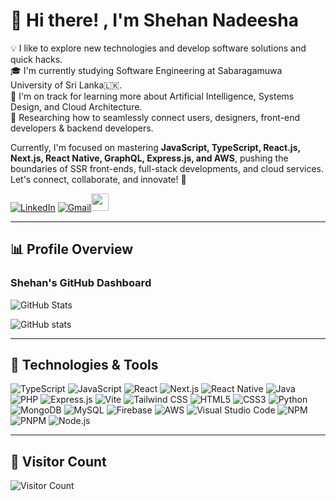 # 👋 Hi there! **,** I'm **Shehan Nadeesha**  


  
💡 I like to explore new technologies and develop software solutions and quick hacks.  
🎓 I'm currently studying Software Engineering at Sabaragamuwa University of Sri Lanka🇱🇰.  
🌱 I'm on track for learning more about Artificial Intelligence, Systems Design, and Cloud Architecture.  
💫 Researching how to seamlessly connect users, designers, front-end developers & backend developers.  

Currently, I'm focused on mastering **JavaScript, TypeScript, React.js, Next.js, React Native, GraphQL, Express.js, and AWS**, pushing the boundaries of SSR front-ends, full-stack developments, and cloud services. Let's connect, collaborate, and innovate! 🚀


  
[![LinkedIn](https://img.shields.io/badge/LinkedIn-blue?style=for-the-badge&logo=linkedin&logoColor=white)](https://www.linkedin.com/in/mdshehannadeesha/) 
[![Gmail](https://img.shields.io/badge/Gmail-red?style=for-the-badge&logo=gmail&logoColor=white)](mailto:shehannadeesha2580@gmail.com)<a href="mailto:shehannadeesha2580@gmail.com"><img src="https://img.shields.io/badge/shehannadeesha2580%40gmail.com-blue?text-transform:lowercase&style=flat-square" height="28" cursor="none"></a>  









---


## 📊 Profile Overview

### Shehan's GitHub Dashboard

![GitHub Stats](https://github-profile-summary-cards.vercel.app/api/cards/profile-details?username=ShehaanN&theme=github_dark)  
  
![GitHub stats](https://github-readme-stats.vercel.app/api?username=ShehaanN&show_icons=true&hide_border=true&theme=github_dark)  


---

<!-- This is a comment 

## 🏆 GitHub Profile Trophy

![Trophy](https://github-profile-trophy.vercel.app/?username=ShehaanN&theme=onedark&column=7)  


---
-->

## 🚀 Technologies & Tools


![TypeScript](https://img.shields.io/badge/TypeScript-007ACC?style=for-the-badge&logo=typescript&logoColor=white)
![JavaScript](https://img.shields.io/badge/JavaScript-F7DF1E?style=for-the-badge&logo=javascript&logoColor=black)
![React](https://img.shields.io/badge/React-61DAFB?style=for-the-badge&logo=react&logoColor=black)
![Next.js](https://img.shields.io/badge/Next.js-000000?style=for-the-badge&logo=nextdotjs&logoColor=white)
![React Native](https://img.shields.io/badge/React_Native-61DAFB?style=for-the-badge&logo=react&logoColor=black)
![Java](https://img.shields.io/badge/Java-F80000?style=for-the-badge&logo=java&logoColor=white)
![PHP](https://img.shields.io/badge/PHP-777BB4?style=for-the-badge&logo=php&logoColor=white)
![Express.js](https://img.shields.io/badge/Express.js-000000?style=for-the-badge&logo=express&logoColor=white)
![Vite](https://img.shields.io/badge/Vite-646CFF?style=for-the-badge&logo=vite&logoColor=white)
![Tailwind CSS](https://img.shields.io/badge/Tailwind_CSS-38B2AC?style=for-the-badge&logo=tailwind-css&logoColor=white)
![HTML5](https://img.shields.io/badge/HTML5-E34F26?style=for-the-badge&logo=html5&logoColor=white)
![CSS3](https://img.shields.io/badge/CSS3-1572B6?style=for-the-badge&logo=css3&logoColor=white)
![Python](https://img.shields.io/badge/Python-3776AB?style=for-the-badge&logo=python&logoColor=white)
![MongoDB](https://img.shields.io/badge/MongoDB-47A248?style=for-the-badge&logo=mongodb&logoColor=white)
![MySQL](https://img.shields.io/badge/MySQL-4479A1?style=for-the-badge&logo=mysql&logoColor=white)
![Firebase](https://img.shields.io/badge/Firebase-FFCA28?style=for-the-badge&logo=firebase&logoColor=black)
![AWS](https://img.shields.io/badge/AWS-FF9900?style=for-the-badge&logo=amazonaws&logoColor=white)
![Visual Studio Code](https://img.shields.io/badge/VS_Code-007ACC?style=for-the-badge&logo=visual-studio-code&logoColor=white)
![NPM](https://img.shields.io/badge/NPM-CB3837?style=for-the-badge&logo=npm&logoColor=white)
![PNPM](https://img.shields.io/badge/PNPM-F69220?style=for-the-badge&logo=pnpm&logoColor=white)
![Node.js](https://img.shields.io/badge/Node.js-339933?style=for-the-badge&logo=nodedotjs&logoColor=white)
 

---


## 🎯 Visitor Count

![Visitor Count](https://komarev.com/ghpvc/?username=ShehaanN&label=Visitors&color=blue&style=flat-square)
